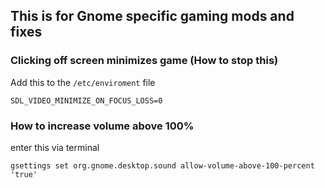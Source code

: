 

## This is for Gnome specific gaming mods and fixes


### Clicking off screen minimizes game (How to stop this)

Add this to the `/etc/enviroment` file
```
SDL_VIDEO_MINIMIZE_ON_FOCUS_LOSS=0
```


### How to increase volume above 100%
enter this via terminal
```
gsettings set org.gnome.desktop.sound allow-volume-above-100-percent 'true'
```
